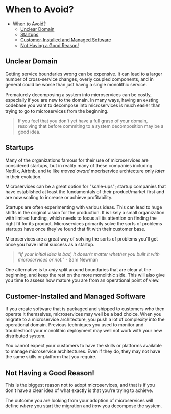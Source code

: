 # When to Avoid?

- [When to Avoid?](#when-to-avoid)
  - [Unclear Domain](#unclear-domain)
  - [Startups](#startups)
  - [Customer-Installed and Managed Software](#customer-installed-and-managed-software)
  - [Not Having a Good Reason!](#not-having-a-good-reason)

## Unclear Domain

Getting service boundaries wrong can be expensive. It can lead to a larger number of cross-service changes, overly coupled components, and in general could be worse than just havng a single monolithic service.

Prematurely decomposing a system into microservices can be costly, especially if you are new to the domain. In many ways, having an exsting codebase you want to decompose into microservices is much easier than trying to go to microservices from the beginning.

> If you feel that you don't yet have a full grasp of your domain, resolving that before commiting to a system decomposition may be a good idea.

## Startups

Many of the organizations famous for their use of microservices are considered startups, but in reality many of these companies including Netflix, Airbnb, and te like *moved oward* mocriservice archtecture only *later* in their evolution.

Microservices can be a great option for "scale-ups"; startup companies that have established at least the fundamentals of their product/market first and are now scaling to increase or achieve profitability.

Startups are often experimenting with various ideas. This can lead to huge shifts in the original vision for the production. It is likely a small organization with limited funding, which needs to focus all its attention on finding the right fit for its product. Microservices primarily solve the sorts of problems startups have once they've found that fit with their customer base.

Microservices are a great way of solving the sorts of problems you'll get once you have initial success as a startup.

> *"If your initial idea is bad, it doesn't matter whether you built it with microservices or not."* - Sam Newman

One alternative is to *only* split around boundaries that are clear at the beginning, and keep the rest on the more monolithic side. This will also give you time to assess how mature you are from an operational point of view.

## Customer-Installed and Managed Software

If you create software that is packaged and shipped to customers who then operate it themselves, microservices may well be a bad choice. When you migrate to a microservice architecture, you push a lot of complexity into the operational domain. Previous techniques you used to monitor and troubleshoot your monolithic deployment may well not work with your new distributed system.

You cannot expect your customers to have the skills or platforms available to manage microservice architectures. Even if they do, they may not have the same skills or platform that you require.

## Not Having a Good Reason!

This is the biggest reason not to adopt microservices, and that is if you don't have a clear idea of what exactly is that you're trying to achieve.

The outcome you are looking from your adoption of microservices will define *where* you start the migration and *how* you decompose the system.

